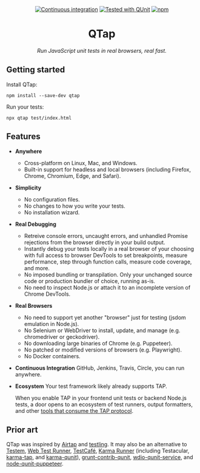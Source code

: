 <div align="center">

[![Continuous integration](https://github.com/qunitjs/qtap/actions/workflows/CI.yaml/badge.svg)](https://github.com/qunitjs/qtap/actions/workflows/CI.yaml)
[![Tested with QUnit](https://qunitjs.com/testedwith.svg)](https://qunitjs.com/)
[![npm](https://img.shields.io/npm/v/qtap.svg?style=flat)](https://www.npmjs.com/package/qtap)

# QTap

_Run JavaScript unit tests in real browsers, real fast._

</div>


## Getting started

Install QTap:
```
npm install --save-dev qtap
```

Run your tests:
```
npx qtap test/index.html
```

## Features

* **Anywhere**
  - Cross-platform on Linux, Mac, and Windows.
  - Built-in support for headless and local browsers (including Firefox, Chrome, Chromium, Edge, and Safari).

* **Simplicity**
  - No configuration files.
  - No changes to how you write your tests.
  - No installation wizard.

* **Real Debugging**
  - Retreive console errors, uncaught errors, and unhandled Promise rejections from the browser directly in your build output.
  - Instantly debug your tests locally in a real browser of your choosing with full access to browser DevTools to set breakpoints, measure performance, step through function calls, measure code coverage, and more.
  - No imposed bundling or transpilation. Only your unchanged source code or production bundler of choice, running as-is.
  - No need to inspect Node.js or attach it to an incomplete version of Chrome DevTools.

* **Real Browsers**
  - No need to support yet another "browser" just for testing (jsdom emulation in Node.js).
  - No Selenium or WebDriver to install, update, and manage (e.g. chromedriver or geckodriver).
  - No downloading large binaries of Chrome (e.g. Puppeteer).
  - No patched or modified versions of browsers (e.g. Playwright).
  - No Docker containers.

* **Continuous Integration**
  GitHub, Jenkins, Travis, Circle, you can run anywhere.

* **Ecosystem**
  Your test framework likely already supports TAP.

  When you enable TAP in your frontend unit tests or backend Node.js tests, a door opens to an ecosystem of test runners, output formatters, and other [tools that consume the TAP protocol](https://testanything.org/consumers.html).

## Prior art

QTap was inspired by [Airtap](https://github.com/airtap/airtap) and [testling](https://github.com/tape-testing/testling). It may also be an alternative to [Testem](https://github.com/testem/testem/), [Web Test Runner](https://modern-web.dev/docs/test-runner/overview/), [TestCafé](https://testcafe.io/), [Karma Runner](https://github.com/karma-runner/) (including Testacular, [karma-tap](https://github.com/bySabi/karma-tap), and [karma-qunit](https://github.com/karma-runner/karma-qunit/)), [grunt-contrib-qunit](https://github.com/gruntjs/grunt-contrib-qunit), [wdio-qunit-service](https://webdriver.io/docs/wdio-qunit-service/), and [node-qunit-puppeteer](https://github.com/ameshkov/node-qunit-puppeteer).
